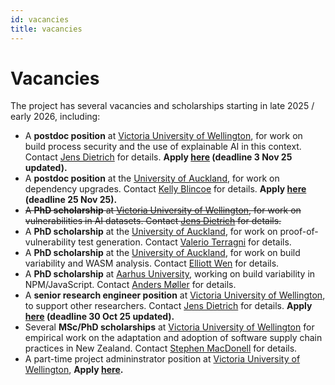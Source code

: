 ```yaml
---
id: vacancies
title: vacancies
---
```



# Vacancies

The project has several vacancies and scholarships starting in late 2025 / early 2026, including: 

- A **postdoc position** at [Victoria University of Wellington](https://www.wgtn.ac.nz/), for work on build process security and the use of explainable AI in this context. Contact [Jens Dietrich](https://people.wgtn.ac.nz/jens.dietrich/) for details. **Apply [here](https://ejye.fa.ap1.oraclecloud.com/hcmUI/CandidateExperience/en/sites/CX_1/job/1008566) (deadline 3 Nov 25 updated).**
- A **postdoc position** at the [University of Auckland](https://www.auckland.ac.nz/en.html), for work on dependency upgrades. Contact [Kelly Blincoe](https://profiles.auckland.ac.nz/k-blincoe/) for details. **Apply [here](https://www.seek.co.nz/job/88145444) (deadline 25 Nov 25).**
- <del> A **PhD scholarship** at [Victoria University of Wellington](https://www.wgtn.ac.nz/), for work on vulnerabilities in AI datasets. Contact [Jens Dietrich](https://people.wgtn.ac.nz/jens.dietrich/) for details.</del>  
- A **PhD scholarship** at the [University of Auckland](https://www.auckland.ac.nz/en.html), for work on proof-of-vulnerability test generation. Contact [Valerio Terragni](https://profiles.auckland.ac.nz/v-terragni) for details.  
- A **PhD scholarship** at the [University of Auckland](https://www.auckland.ac.nz/en.html), for work on build variability and WASM analysis. Contact [Elliott Wen](https://profiles.auckland.ac.nz/elliott-wen) for details. 
- A **PhD scholarship** at [Aarhus University](https://international.au.dk/), working on build variability in NPM/JavaScript. Contact [Anders Møller](https://cs.au.dk/~amoeller/) for details. 
- A **senior research engineer position** at [Victoria University of Wellington](https://www.wgtn.ac.nz/), to support other researchers. Contact [Jens Dietrich](https://people.wgtn.ac.nz/jens.dietrich/) for details. **Apply [here](https://ejye.fa.ap1.oraclecloud.com/hcmUI/CandidateExperience/en/sites/CX_1/job/1008543/?lastSelectedFacet=POSTING_DATES&selectedPostingDatesFacet=30) (deadline 30 Oct 25 updated).**
- Several **MSc/PhD scholarships** at [Victoria University of Wellington](https://www.wgtn.ac.nz/) for empirical work on the adaptation and adoption of software supply chain practices in New Zealand. Contact [Stephen MacDonell](https://people.wgtn.ac.nz/stephen.macdonell) for details. 
- A part-time project admininstrator position at [Victoria University of Wellington](https://www.wgtn.ac.nz/), **Apply [here](https://ejye.fa.ap1.oraclecloud.com:443/hcmUI/CandidateExperience/en/job/1008544).** 
